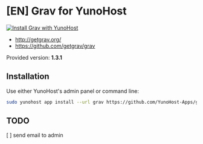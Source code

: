 # [EN] Grav for YunoHost

[![Install Grav with YunoHost](https://install-app.yunohost.org/install-with-yunohost.png)](https://install-app.yunohost.org/?app=grav)

* http://getgrav.org/
* https://github.com/getgrav/grav

Provided version: **1.3.1**

## Installation

Use either YunoHost's admin panel or command line:

```sh
sudo yunohost app install --url grav https://github.com/YunoHost-Apps/grav_ynh
```

## TODO

[ ] send email to admin